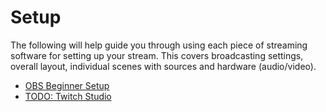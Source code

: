 # Setup
The following will help guide you through using each piece of streaming software for setting up your stream. This covers broadcasting settings, overall layout, individual scenes with sources and hardware (audio/video).

- [OBS Beginner Setup](software-setups/obs.md)
- [TODO: Twitch Studio]()
